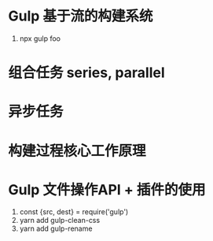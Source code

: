 
# Gulp 基于流的构建系统
1. npx gulp foo

# 组合任务 series, parallel

# 异步任务


# 构建过程核心工作原理

# Gulp 文件操作API + 插件的使用
1. const {src, dest} = require('gulp')
2. yarn add gulp-clean-css
3. yarn add gulp-rename

